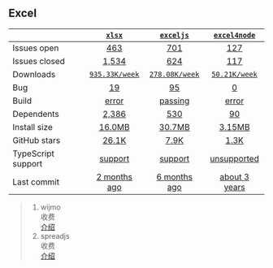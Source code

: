 ## Excel
|   | [`xlsx`][b0] | [`exceljs`][r0] | [`excel4node`][n0] |
|---|:---:|:---:|:----:|
| Issues open           | [463][IO1] | [701][IO2] | [127][IO3] |
| Issues closed         | [1,534][IC1] | [624][IC2] | [117][IC3] |
| Downloads             | [`935.33K/week`][DL1] | [`278.08K/week`][DL2] | [`50.21K/week`][DL3] |
| Bug             | [19][bug1] | [95][bug2] | [0][bug3] |
| Build                 | [error][bd1] | [passing][bd2] | [error][bd3] |
| Dependents            | [2,386][dep1] | [530][dep2] | [90][dep3] |
| Install size          | [16.0MB][IS1] | [30.7MB][IS2] | [3.15MB][IS3] |
| GitHub stars          | [26.1K][stars1] | [7.9K][stars2] | [1.3K][stars3] |
| TypeScript support    | [support][TS1] | [support][TS2] | [unsupported][TS3] |
| Last commit           | [2 months ago][commits1] | [6 months ago][commits2] | [about 3 years][commits3] |

[b0]: https://github.com/SheetJS/sheetjs
[r0]: https://github.com/exceljs/exceljs
[n0]: https://github.com/natergj/excel4node

[IO1]: https://github.com/SheetJS/sheetjs/issues
[IO2]: https://github.com/exceljs/exceljs/issues
[IO3]: https://github.com/natergj/excel4node/issues
[IC1]: https://github.com/SheetJS/sheetjs/issues
[IC2]: https://github.com/exceljs/exceljs/issues
[IC3]: https://github.com/natergj/excel4node/issues

[DL1]: https://www.npmjs.com/package/xlsx
[DL2]: https://www.npmjs.com/package/exceljs
[DL3]: https://www.npmjs.com/package/excel4node

[bd1]: https://www.travis-ci.org/github/SheetJS/sheetjs
[bd2]: https://www.travis-ci.org/github/exceljs/exceljs
[bd3]: https://www.travis-ci.org/github/natergj/excel4node

[bug1]: https://github.com/SheetJS/sheetjs/issues?q=is%3Aopen+is%3Aissue++label%3A%22Write+Bug%22+
[bug2]: https://github.com/exceljs/exceljs/issues?page=4&q=is%3Aopen+is%3Aissue+label%3Abug
[bug3]: https://github.com/natergj/excel4node/issues?q=is%3Aopen+is%3Aissue+label%3Abug

[dep1]: https://www.npmjs.com/package/xlsx
[dep2]: https://www.npmjs.com/package/exceljs
[dep3]: https://www.npmjs.com/package/excel4node

[IS1]: https://packagephobia.com/result?p=xlsx
[IS2]: https://packagephobia.com/result?p=exceljs
[IS3]: https://packagephobia.com/result?p=excel4node

[stars1]: https://github.com/SheetJS/sheetjs/stargazers
[stars2]: https://github.com/exceljs/exceljs/stargazers
[stars3]: https://github.com/natergj/excel4node/stargazers

[TS1]: https://github.com/SheetJS/sheetjs/search?l=typescript
[TS2]: https://github.com/exceljs/exceljs/search?l=TypeScript
[TS3]: https://github.com/natergj/excel4node/search?l=javascript

[commits1]: https://github.com/SheetJS/sheetjs/commits
[commits2]: https://github.com/exceljs/exceljs/commits
[commits3]: https://github.com/natergj/excel4node/commits

>1. wijmo<br>
  收费<br>
  [介绍](https://www.cnblogs.com/bubugao/p/js4.html)
>2. spreadjs<br>
  收费<br>
  [介绍](https://www.cnblogs.com/bubugao/p/js4.html)


